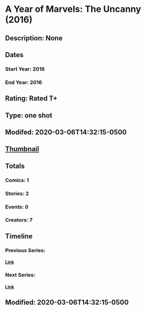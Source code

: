 # A Year of Marvels: The Uncanny (2016)
## Description: None
## Dates
### Start Year: 2016
### End Year: 2016
## Rating: Rated T+
## Type: one shot
## Modifed: 2020-03-06T14:32:15-0500
## [Thumbnail](http://i.annihil.us/u/prod/marvel/i/mg/9/a0/5d9359aba7c26.jpg)
## Totals
### Comics: 1
### Stories: 2
### Events: 0
### Creators: 7
## Timeline
### Previous Series: 
#### [Link]()
### Next Series: 
#### [Link]()
## Modified: 2020-03-06T14:32:15-0500